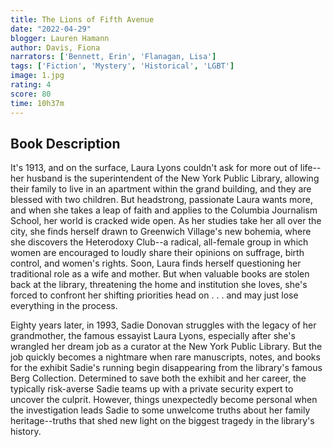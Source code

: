 ```yaml
---
title: The Lions of Fifth Avenue
date: "2022-04-29"
blogger: Lauren Hamann
author: Davis, Fiona
narrators: ['Bennett, Erin', 'Flanagan, Lisa']
tags: ['Fiction', 'Mystery', 'Historical', 'LGBT']
image: 1.jpg
rating: 4
score: 80
time: 10h37m
---
```



## Book Description

It's 1913, and on the surface, Laura Lyons couldn't ask for more out of life--her husband is the superintendent of the New York Public Library, allowing their family to live in an apartment within the grand building, and they are blessed with two children. But headstrong, passionate Laura wants more, and when she takes a leap of faith and applies to the Columbia Journalism School, her world is cracked wide open. As her studies take her all over the city, she finds herself drawn to Greenwich Village's new bohemia, where she discovers the Heterodoxy Club--a radical, all-female group in which women are encouraged to loudly share their opinions on suffrage, birth control, and women's rights. Soon, Laura finds herself questioning her traditional role as a wife and mother. But when valuable books are stolen back at the library, threatening the home and institution she loves, she's forced to confront her shifting priorities head on . . . and may just lose everything in the process.

Eighty years later, in 1993, Sadie Donovan struggles with the legacy of her grandmother, the famous essayist Laura Lyons, especially after she's wrangled her dream job as a curator at the New York Public Library. But the job quickly becomes a nightmare when rare manuscripts, notes, and books for the exhibit Sadie's running begin disappearing from the library's famous Berg Collection. Determined to save both the exhibit and her career, the typically risk-averse Sadie teams up with a private security expert to uncover the culprit. However, things unexpectedly become personal when the investigation leads Sadie to some unwelcome truths about her family heritage--truths that shed new light on the biggest tragedy in the library's history.
